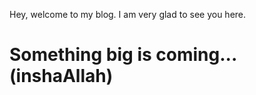 Hey, welcome to  my blog. I am very glad to see you here.

# Something big is coming... (inshaAllah)
